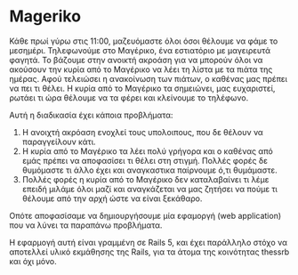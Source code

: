 # Mageriko

Κάθε πρωί γύρω στις 11:00, μαζευόμαστε όλοι όσοι θέλουμε να φάμε το
μεσημέρι. Τηλεφωνούμε στο Μαγέρικο, ένα εστιατόριο με μαγειρευτά φαγητά.
Το βάζουμε στην ανοικτή ακροάση για να μπορούν όλοι να ακούσουν την
κυρία από το Μαγέρικο να λέει τη λίστα με τα πιάτα της ημέρας. Αφού
τελειώσει η ανακοίνωση των πιάτων, ο καθένας μας πρέπει να πει τι θέλει.
Η κυρία από το Μαγέρικο τα σημειώνει, μας ευχαριστεί, ρωτάει τι ώρα
θέλουμε να τα φέρει και κλείνουμε το τηλέφωνο.

Αυτή η διαδικασία έχει κάποια προβλήματα:

1. Η ανοιχτή ακρόαση ενοχλεί τους υπολοιπους, που δε θέλουν να
   παραγγείλουν κάτι.
2. Η κυρία από το Μαγέρικο τα λέει πολύ γρήγορα και ο καθένας από εμάς
   πρέπει να αποφασίσει τι θέλει στη στιγμή. Πολλές φορές δε θυμόμαστε
   τι άλλο έχει και αναγκαστικα παίρνουμε ό,τι θυμάμαστε.
3. Πολλές φορές η κυρία από το Μαγέρικο δεν καταλαβαίνει τι λέμε επειδή
   μιλάμε όλοι μαζί και αναγκάζεται να μας ζητήσει να πούμε τι θέλουμε
   από την αρχή ώστε να είναι ξεκάθαρο.

Οπότε αποφασίσαμε να δημιουργήσουμε μία εφαμοργή (web application) που
να λύνει τα παραπάνω προβλήματα.

Η εφαρμογή αυτή είναι γραμμένη σε Rails 5, και έχει παράλληλο στόχο να
αποτελλεί υλικό εκμάθησης της Rails, για τα άτομα της κοινότητας thessrb
και όχι μόνο.

